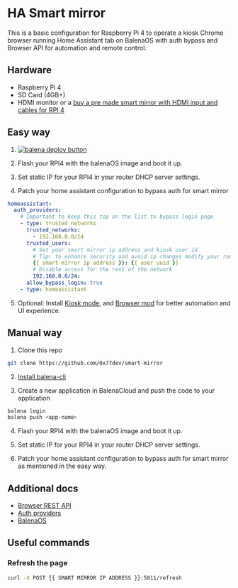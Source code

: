 # HA Smart mirror

This is a basic configuration for Raspberry Pi 4 to operate a kiosk Chrome browser running Home Assistant tab on BalenaOS with auth bypass and Browser API for automation and remote control.

## Hardware

- Raspberry Pi 4
- SD Card (4GB+)
- HDMI monitor or a [buy a pre made smart mirror with HDMI input and cables for RPI 4](https://amzn.to/4cIKq5o)

## Easy way

1. [![balena deploy button](https://www.balena.io/deploy.svg)](https://dashboard.balena-cloud.com/deploy?repoUrl=https://github.com/0x77dev/smart-mirror)


2. Flash your RPI4 with the balenaOS image and boot it up.

3. Set static IP for your RPI4 in your router DHCP server settings.

4. Patch your home assistant configuration to bypass auth for smart mirror

```yaml
homeassistant:
  auth_providers:
    # Important to keep this top on the list to bypass login page
    - type: trusted_networks
      trusted_networks:
        - 192.168.0.0/24
      trusted_users:
        # Set your smart mirror ip address and kiosk user id
        # Tip: to enhance security and avoid ip changes modify your router DHCP server to assign a static ip to your smart mirror
        {{ smart mirror ip address }}: {{ user uuid }}
        # Disable access for the rest of the network
        192.168.0.0/24:
      allow_bypass_login: true
    - type: homeassistant
```

5. Optional: Install [Kiosk mode](https://github.com/NemesisRE/kiosk-mode), and [Browser mod](https://github.com/thomasloven/hass-browser_mod) for better automation and UI experience.

## Manual way

1. Clone this repo

```bash
git clone https://github.com/0x77dev/smart-mirror
```

2. [Install balena-cli](https://docs.balena.io/reference/balena-cli/)

3. Create a new application in BalenaCloud and push the code to your application

```bash
balena login
balena push <app-name>
```

4. Flash your RPI4 with the balenaOS image and boot it up.

5. Set static IP for your RPI4 in your router DHCP server settings.

6. Patch your home assistant configuration to bypass auth for smart mirror as mentioned in the easy way.


## Additional docs

- [Browser REST API](https://github.com/balena-io-experimental/browser?tab=readme-ov-file#api)
- [Auth providers](https://www.home-assistant.io/docs/authentication/providers)
- [BalenaOS](https://docs.balena.io/learn/getting-started/raspberrypi5/nodejs/)

## Useful commands

### Refresh the page

```bash
curl -X POST {{ SMART MIRROR IP ADDRESS }}:5011/refresh
```
